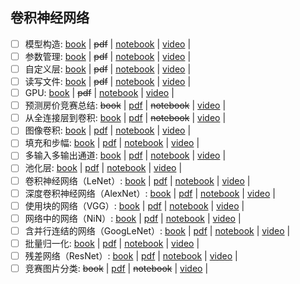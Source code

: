 ## 卷积神经网络
 - [ ] 模型构造: [book](https://zh-v2.d2l.ai/chapter_deep-learning-computation/model-construction.html) | ~~pdf~~ | [notebook](https://courses.d2l.ai/zh-v2/assets/notebooks/chapter_deep-learning-computation/model-construction.slides.html) | [video](https://www.bilibili.com/video/BV1AK4y1P7vs) | 
 - [ ] 参数管理: [book](https://zh-v2.d2l.ai/chapter_deep-learning-computation/parameters.html) | ~~pdf~~ | [notebook](https://courses.d2l.ai/zh-v2/assets/notebooks/chapter_deep-learning-computation/parameters.slides.html) | [video](https://www.bilibili.com/video/BV1AK4y1P7vs?p=2) | 
 - [ ] 自定义层: [book](https://zh-v2.d2l.ai/chapter_deep-learning-computation/custom-layer.html) | ~~pdf~~ | [notebook](https://courses.d2l.ai/zh-v2/assets/notebooks/chapter_deep-learning-computation/custom-layer.slides.html) | [video](https://www.bilibili.com/video/BV1AK4y1P7vs?p=3) | 
 - [ ] 读写文件: [book](https://zh-v2.d2l.ai/chapter_deep-learning-computation/read-write.html) | ~~pdf~~ | [notebook](https://courses.d2l.ai/zh-v2/assets/notebooks/chapter_deep-learning-computation/read-write.slides.html) | [video](https://www.bilibili.com/video/BV1AK4y1P7vs?p=4) | 
 - [ ] GPU: [book](https://zh-v2.d2l.ai/chapter_deep-learning-computation/use-gpu.html) | ~~pdf~~ | [notebook](https://courses.d2l.ai/zh-v2/assets/notebooks/chapter_deep-learning-computation/use-gpu.slides.html) | [video](https://www.bilibili.com/video/BV1z5411c7C1) | 
 - [ ] 预测房价竞赛总结: ~~book~~ | [pdf](https://courses.d2l.ai/zh-v2/assets/pdfs/part-1_1.pdf) | ~~notebook~~ | [video](https://www.bilibili.com/video/BV15Q4y1o7vc) | 
 - [ ] 从全连接层到卷积: [book](https://zh-v2.d2l.ai/chapter_convolutional-neural-networks/why-conv.html) | [pdf](https://courses.d2l.ai/zh-v2/assets/pdfs/part-1_2.pdf) | ~~notebook~~ | [video](https://www.bilibili.com/video/BV1L64y1m7Nh) | 
 - [ ] 图像卷积: [book](https://zh-v2.d2l.ai/chapter_convolutional-neural-networks/conv-layer.html) | [pdf](https://courses.d2l.ai/zh-v2/assets/pdfs/part-1_3.pdf) | [notebook](https://courses.d2l.ai/zh-v2/assets/notebooks/chapter_convolutional-neural-networks/conv-layer.slides.html) | [video](https://www.bilibili.com/video/BV1L64y1m7Nh?p=2) | 
 - [ ] 填充和步幅: [book](https://zh-v2.d2l.ai/chapter_convolutional-neural-networks/padding-and-strides.html) | [pdf](https://courses.d2l.ai/zh-v2/assets/pdfs/part-1_4.pdf) | [notebook](https://courses.d2l.ai/zh-v2/assets/notebooks/chapter_convolutional-neural-networks/padding-and-strides.slides.html) | [video](https://www.bilibili.com/video/BV1Th411U7UN) | 
 - [ ] 多输入多输出通道: [book](https://zh-v2.d2l.ai/chapter_convolutional-neural-networks/channels.html) | [pdf](https://courses.d2l.ai/zh-v2/assets/pdfs/part-1_5.pdf) | [notebook](https://courses.d2l.ai/zh-v2/assets/notebooks/chapter_convolutional-neural-networks/channels.slides.html) | [video](https://www.bilibili.com/video/BV1MB4y1F7of) | 
 - [ ] 池化层: [book](https://zh-v2.d2l.ai/chapter_convolutional-neural-networks/pooling.html) | [pdf](https://courses.d2l.ai/zh-v2/assets/pdfs/part-1_6.pdf) | [notebook](https://courses.d2l.ai/zh-v2/assets/notebooks/chapter_convolutional-neural-networks/pooling.slides.html) | [video](https://www.bilibili.com/video/BV1EV411j7nX) | 
 - [ ] 卷积神经网络（LeNet）: [book](https://zh-v2.d2l.ai/chapter_convolutional-neural-networks/lenet.html) | [pdf](https://courses.d2l.ai/zh-v2/assets/pdfs/part-1_7.pdf) | [notebook](https://courses.d2l.ai/zh-v2/assets/notebooks/chapter_convolutional-neural-networks/lenet.slides.html) | [video](https://www.bilibili.com/video/BV1t44y1r7ct/) | 
 - [ ] 深度卷积神经网络（AlexNet）: [book](https://zh-v2.d2l.ai/chapter_convolutional-modern/alexnet.html) | [pdf](https://courses.d2l.ai/zh-v2/assets/pdfs/part-1_8.pdf) | [notebook](https://courses.d2l.ai/zh-v2/assets/notebooks/chapter_convolutional-modern/alexnet.slides.html) | [video](https://www.bilibili.com/video/BV1h54y1L7oe/) | 
 - [ ] 使用块的网络（VGG）: [book](https://zh-v2.d2l.ai/chapter_convolutional-modern/vgg.html) | [pdf](https://courses.d2l.ai/zh-v2/assets/pdfs/part-1_9.pdf) | [notebook](https://courses.d2l.ai/zh-v2/assets/notebooks/chapter_convolutional-modern/vgg.slides.html) | [video](https://www.bilibili.com/video/BV1Ao4y117Pd/) | 
 - [ ] 网络中的网络（NiN）: [book](https://zh-v2.d2l.ai/chapter_convolutional-modern/nin.html) | [pdf](https://courses.d2l.ai/zh-v2/assets/pdfs/part-1_10.pdf) | [notebook](https://courses.d2l.ai/zh-v2/assets/notebooks/chapter_convolutional-modern/nin.slides.html) | [video](https://www.bilibili.com/video/BV1Uv411G71b/) | 
 - [ ] 含并行连结的网络（GoogLeNet）: [book](https://zh-v2.d2l.ai/chapter_convolutional-modern/googlenet.html) | [pdf](https://courses.d2l.ai/zh-v2/assets/pdfs/part-1_11.pdf) | [notebook](https://courses.d2l.ai/zh-v2/assets/notebooks/chapter_convolutional-modern/googlenet.slides.html) | [video](https://www.bilibili.com/video/BV1b5411g7Xo/) | 
 - [ ] 批量归一化: [book](https://zh-v2.d2l.ai/chapter_convolutional-modern/batch-norm.html) | [pdf](https://courses.d2l.ai/zh-v2/assets/pdfs/part-1_12.pdf) | [notebook](https://courses.d2l.ai/zh-v2/assets/notebooks/chapter_convolutional-modern/batch-norm.slides.html) | [video](https://www.bilibili.com/video/BV1X44y1r77r/) | 
 - [ ] 残差网络（ResNet）: [book](https://zh-v2.d2l.ai/chapter_convolutional-modern/resnet.html) | [pdf](https://courses.d2l.ai/zh-v2/assets/pdfs/part-1_13.pdf) | [notebook](https://courses.d2l.ai/zh-v2/assets/notebooks/chapter_convolutional-modern/resnet.slides.html) | [video](https://www.bilibili.com/video/BV1bV41177ap/) | 
 - [ ] 竞赛图片分类: ~~book~~ | [pdf](https://courses.d2l.ai/zh-v2/assets/pdfs/part-1_14.pdf) | ~~notebook~~ | [video](https://www.bilibili.com/video/BV1z64y1o7iz/) | 
